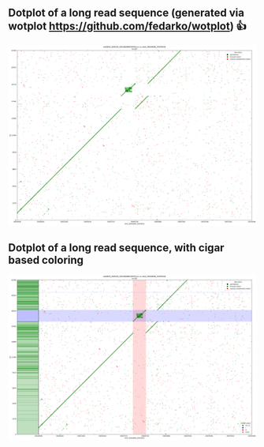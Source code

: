 ## Dotplot of a long read sequence (generated via wotplot https://github.com/fedarko/wotplot) :+1:
![](./examples/dot.ex.png)

## Dotplot of a long read sequence, with cigar based coloring
![](./examples/dot.cigar.png)
